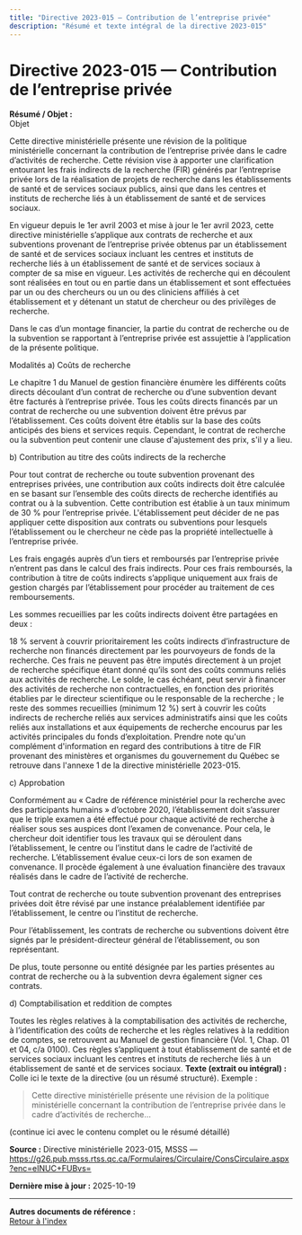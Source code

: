 ```yaml
---
title: "Directive 2023-015 — Contribution de l’entreprise privée"
description: "Résumé et texte intégral de la directive 2023-015"
---
```


# Directive 2023-015 — Contribution de l’entreprise privée

**Résumé / Objet :**  
Objet


Cette directive ministérielle présente une révision de la politique ministérielle concernant la contribution de l’entreprise privée dans le cadre d’activités de recherche. Cette révision vise à apporter une clarification entourant les frais indirects de la recherche (FIR) générés par l’entreprise privée lors de la réalisation de projets de recherche dans les établissements de santé et de services sociaux publics, ainsi que dans les centres et instituts de recherche liés à un établissement de santé et de services sociaux.

En vigueur depuis le 1er avril 2003 et mise à jour le 1er avril 2023, cette directive ministérielle s’applique aux contrats de recherche et aux subventions provenant de l’entreprise privée obtenus par un établissement de santé et de services sociaux incluant les centres et instituts de recherche liés à un établissement de santé et de services sociaux à compter de sa mise en vigueur. Les activités de recherche qui en découlent sont réalisées en tout ou en partie dans un établissement et sont effectuées par un ou des chercheurs ou un ou des cliniciens affiliés à cet établissement et y détenant un statut de chercheur ou des privilèges de recherche. 

Dans le cas d’un montage financier, la partie du contrat de recherche ou de la subvention se rapportant à l’entreprise privée est assujettie à l’application de la présente politique. 

Modalités
a) Coûts de recherche

Le chapitre 1 du Manuel de gestion financière énumère les différents coûts directs découlant d’un contrat de recherche ou d’une subvention  devant être facturés à l’entreprise privée. Tous les coûts directs financés par un contrat de recherche ou une subvention doivent être prévus par l’établissement. Ces coûts doivent être établis sur la base des coûts anticipés des biens et services requis. Cependant, le contrat de recherche ou la subvention peut contenir une clause d'ajustement des prix, s'il y a lieu.  

b) Contribution au titre des coûts indirects de la recherche

Pour tout contrat de recherche  ou toute subvention  provenant des entreprises privées, une contribution aux coûts indirects doit être calculée en se basant sur l’ensemble des coûts directs de recherche identifiés au contrat ou à la subvention. Cette contribution est établie à un taux minimum de 30 % pour l’entreprise privée.    L'établissement peut décider de ne pas appliquer cette disposition aux contrats ou subventions pour lesquels l’établissement ou le chercheur ne cède pas la propriété intellectuelle à l’entreprise privée. 

Les frais engagés auprès d’un tiers et remboursés par l’entreprise privée n’entrent pas dans le calcul des frais indirects. Pour ces frais remboursés, la contribution à titre de coûts indirects s’applique uniquement aux frais de gestion chargés par l’établissement pour procéder au traitement de ces remboursements. 

Les sommes recueillies par les coûts indirects doivent être partagées en deux : 

18 % servent à couvrir prioritairement les coûts indirects d’infrastructure de recherche non financés directement par les pourvoyeurs de fonds de la recherche. Ces frais ne peuvent pas être imputés directement à un projet de recherche spécifique étant donné qu’ils sont des coûts communs reliés aux activités de recherche. Le solde, le cas échéant, peut servir à financer des activités de recherche non contractuelles, en fonction des priorités établies par le directeur scientifique ou le responsable de la recherche ;
le reste des sommes recueillies (minimum 12 %) sert à couvrir les coûts indirects de recherche reliés aux services administratifs ainsi que les coûts reliés aux installations et aux équipements de recherche encourus par les activités principales du fonds d’exploitation.
Prendre note qu'un complément d'information en regard des contributions à titre de FIR provenant des ministères et organismes du gouvernement du Québec se retrouve dans l'annexe 1 de la directive ministérielle 2023-015. 

c) Approbation

Conformément au « Cadre de référence ministériel pour la recherche avec des participants humains » d’octobre 2020, l’établissement doit s’assurer que le triple examen a été effectué pour chaque activité de recherche à réaliser sous ses auspices dont l’examen de convenance. Pour cela, le chercheur doit identifier tous les travaux qui se déroulent dans l’établissement, le centre ou l’institut dans le cadre de l’activité de recherche. L’établissement évalue ceux-ci lors de son examen de convenance. Il procède également à une évaluation financière des travaux réalisés dans le cadre de l’activité de recherche.

Tout contrat de recherche ou toute subvention provenant des entreprises privées doit être révisé par une instance préalablement identifiée par l’établissement, le centre ou l’institut de recherche.

Pour l’établissement, les contrats de recherche ou subventions doivent être signés  par le président-directeur général de l’établissement, ou son représentant.    

 
De plus, toute personne ou entité désignée par les parties présentes au contrat de recherche ou à la subvention devra également signer ces contrats. 

d) Comptabilisation et reddition de comptes

Toutes les règles relatives à la comptabilisation des activités de recherche, à l’identification des coûts de recherche et les règles relatives à la reddition de comptes, se retrouvent au Manuel de gestion financière (Vol. 1, Chap. 01 et 04, c/a 0100). Ces règles s’appliquent à tout établissement de santé et de services sociaux incluant les centres et instituts de recherche liés à un établissement de santé et de services sociaux.
**Texte (extrait ou intégral) :**  
Colle ici le texte de la directive (ou un résumé structuré). Exemple :

> Cette directive ministérielle présente une révision de la politique ministérielle concernant la contribution de l’entreprise privée dans le cadre d’activités de recherche...

(continue ici avec le contenu complet ou le résumé détaillé)

**Source :** Directive ministérielle 2023-015, MSSS — https://g26.pub.msss.rtss.qc.ca/Formulaires/Circulaire/ConsCirculaire.aspx?enc=eINUC+FUBvs=

**Dernière mise à jour :** 2025-10-19

---

**Autres documents de référence :**  
[Retour à l'index](./)
